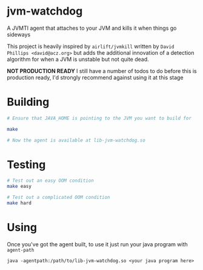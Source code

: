 # jvm-watchdog
A JVMTI agent that attaches to your JVM and kills it when things go sideways

This project is heavily inspired by `airlift/jvmkill` written by
`David Phillips <david@acz.org>` but adds the additional innovation of
a detection algorithm for when a JVM is unstable but not quite dead.

**NOT PRODUCTION READY**
I still have a number of todos to do before this is production ready, I'd
strongly recommend against using it at this stage

# Building
```bash
# Ensure that JAVA_HOME is pointing to the JVM you want to build for

make

# Now the agent is available at lib-jvm-watchdog.so
```

# Testing
```bash
# Test out an easy OOM condition
make easy

# Test out a complicated OOM condition
make hard
```

# Using
Once you've got the agent built, to use it just run your java program
with `agent-path`

```
java -agentpath:/path/to/lib-jvm-watchdog.so <your java program here>
```
